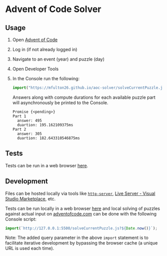 # Advent of Code Solver

## Usage

1. Open [Advent of Code](https://adventofcode.com/)
1. Log in (if not already logged in)
1. Navigate to an event (year) and puzzle (day)
1. Open Developer Tools
1. In the Console run the following:

   ```js
   import("https://mfulton26.github.io/aoc-solver/solveCurrentPuzzle.js");
   ```

   Answers along with compute durations for each available puzzle part will asynchronously be printed to the Console.

   ```out
   Promise {<pending>}
   Part 1
     answer: 495
     duartion: 195.162109375ms
   Part 2
     answer: 305
     duartion: 182.643310546875ms
   ```

## Tests

Tests can be run in a web browser [here](tests.html).

## Development

Files can be hosted locally via tools like [`http-server`](https://www.npmjs.com/package/http-server), [Live Server - Visual Studio Marketplace](https://marketplace.visualstudio.com/items?itemName=ritwickdey.LiveServer), etc.

Tests can be run locally in a web browser [here](tests.html) and local solving of puzzles against actual input on [adventofcode.com](https://adventofcode.com/) can be done with the following Console script:

```js
import(`http://127.0.0.1:5500/solveCurrentPuzzle.js?${Date.now()}`);
```

Note: The added query parameter in the above `import` statement is to facilitate iterative development by bypassing the browser cache (a unique URL is used each time).
